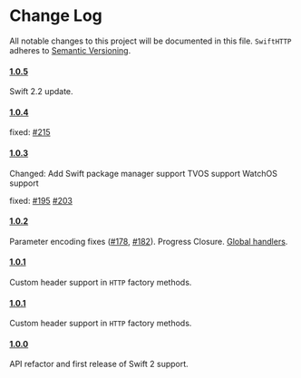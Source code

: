# Change Log
All notable changes to this project will be documented in this file.
`SwiftHTTP` adheres to [Semantic Versioning](http://semver.org/).

#### [1.0.5](https://github.com/daltoniam/SwiftHTTP/tree/1.0.5)

Swift 2.2 update.

#### [1.0.4](https://github.com/daltoniam/SwiftHTTP/tree/1.0.4)

fixed:
[#215](https://github.com/daltoniam/SwiftHTTP/issues/215)

#### [1.0.3](https://github.com/daltoniam/SwiftHTTP/tree/1.0.3)

Changed:
Add Swift package manager support
TVOS support
WatchOS support

fixed:
[#195](https://github.com/daltoniam/SwiftHTTP/issues/195)
[#203](https://github.com/daltoniam/SwiftHTTP/issues/203)

#### [1.0.2](https://github.com/daltoniam/SwiftHTTP/tree/1.0.2)

Parameter encoding fixes ([#178](https://github.com/daltoniam/SwiftHTTP/issues/178), [#182](https://github.com/daltoniam/SwiftHTTP/issues/182)).
Progress Closure.
[Global handlers](https://github.com/daltoniam/SwiftHTTP#global-handlers).

#### [1.0.1](https://github.com/daltoniam/SwiftHTTP/tree/1.0.1)

Custom header support in `HTTP` factory methods.

#### [1.0.1](https://github.com/daltoniam/SwiftHTTP/tree/1.0.1)

Custom header support in `HTTP` factory methods.

#### [1.0.0](https://github.com/daltoniam/SwiftHTTP/tree/1.0.0)

API refactor and first release of Swift 2 support.